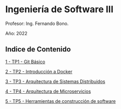 # Ingeniería de Software III 

Profesor: Ing. Fernando Bono.

Año: 2022

## Indice de Contenido

[1 - TP1 - Git Básico](/TP1/Ejercicios_TP1.md)

[2 - TP2 - Introducción a Docker](/TP2/Ejercicios_TP2.md)

[3 - TP3 - Arquitectura de Sistemas Distribuidos](/Ejercicios_TP3.md)

[4 - TP4 - Arquitectura de Microservicios](/TP3/Ejercicios_TP4.md)

[5 - TP5 - Herramientas de construcción de software](/TP5/Ejercicios_TP5.md)


